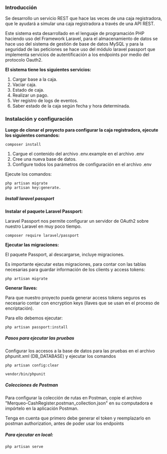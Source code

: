 ### Introducción

Se desarrollo un servicio REST que hace las veces de una caja registradora, que le ayudará a simular una caja registradora a través de una API REST.

Este sistema esta desarrollado en el lenguaje de programación PHP
haciendo uso del Framework Laravel, para el almacenamiento de datos se hace uso del
sistema de gestión de base de datos MySQL y para la seguridad de las peticiones se hace
uso del módulo laravel passport que implementa servicios de autentificación a los endpoints
por medio del protocolo Oauth2.

**El sistema tiene los siguientes servicios:**

1. Cargar base a la caja.
2. Vaciar caja.
3. Estado de caja.
4. Realizar un pago.
5. Ver registro de logs de eventos.
6. Saber estado de la caja según fecha y hora determinada.

### Instalación y configuración

**Luego de clonar el proyecto para configurar la caja registradora, ejecute los siguientes comandos:**

```
composer install
```
1. Cargue el contenido del archivo .env.example en el archivo .env
2. Cree una nueva base de datos.
3. Configure todos los parámetros de configuración en el archivo .env

Ejecute los comandos:

```
php artisan migrate
php artisan key:generate.
```
##### Install laravel passport

**Instalar el paquete Laravel Passport:**

Laravel Passport nos permite configurar un servidor de OAuth2 sobre nuestro Laravel en muy poco tiempo.

```
composer require laravel/passport
```

**Ejecutar las migraciones:**

El paquete Passport, al descargarse, incluye migraciones.

Es importante ejecutar estas migraciones, para contar con las tablas necesarias para guardar información de los clients y access tokens:

```
php artisan migrate
```

**Generar llaves:**

Para que nuestro proyecto pueda generar access tokens seguros es necesario contar con encryption keys (llaves que se usan en el proceso de encriptación).

Para ello debemos ejecutar:

```
php artisan passport:install
```

##### Pasos para ejecutar las pruebas

Configurar los accesos a la base de datos para las pruebas en el archivo phpunit.xml (DB_DATABASE) y ejecutar los comandos

```
php artisan config:clear 
```

```
vendor/bin/phpunit
```

##### Colecciones de Postman

Para configurar la colección de rutas en Postman, copie el archivo "Merqueo-CashRegister.postman_collection.json" en su computadora e impórtelo en la aplicación Postman.

Tenga en cuenta que primero debe generar el token y reemplazarlo en postman authorization, antes de poder usar los endpoints


##### Para ejecutar en local:

```
php artisan serve
```
